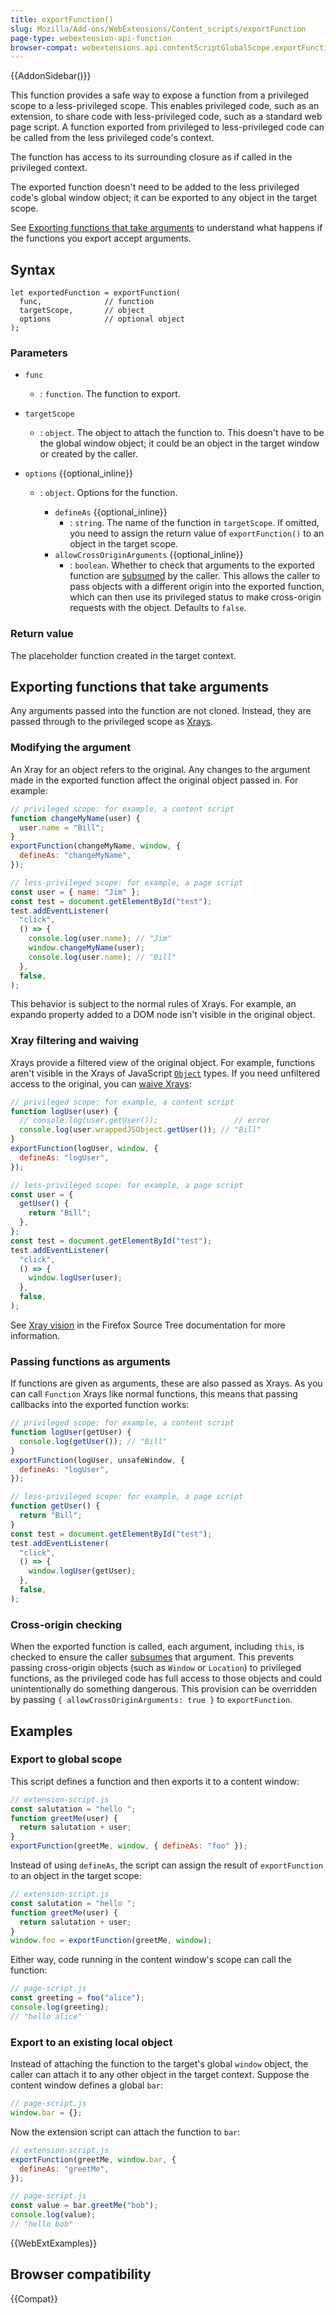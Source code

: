 ```yaml
---
title: exportFunction()
slug: Mozilla/Add-ons/WebExtensions/Content_scripts/exportFunction
page-type: webextension-api-function
browser-compat: webextensions.api.contentScriptGlobalScope.exportFunction
---
```


{{AddonSidebar()}}

This function provides a safe way to expose a function from a privileged scope to a less-privileged scope. This enables privileged code, such as an extension, to share code with less-privileged code, such as a standard web page script. A function exported from privileged to less-privileged code can be called from the less privileged code's context.

The function has access to its surrounding closure as if called in the privileged context.

The exported function doesn't need to be added to the less privileged code's global window object; it can be exported to any object in the target scope.

See [Exporting functions that take arguments](#exporting_functions_that_take_arguments) to understand what happens if the functions you export accept arguments.

## Syntax

```js-nolint
let exportedFunction = exportFunction(
  func,              // function
  targetScope,       // object
  options            // optional object
);
```

### Parameters

- `func`
  - : `function`. The function to export.
- `targetScope`
  - : `object`. The object to attach the function to. This doesn't have to be the global window object; it could be an object in the target window or created by the caller.
- `options` {{optional_inline}}

  - : `object`. Options for the function.

    - `defineAs` {{optional_inline}}
      - : `string`. The name of the function in `targetScope`. If omitted, you need to assign the return value of `exportFunction()` to an object in the target scope.
    - `allowCrossOriginArguments` {{optional_inline}}
      - : `boolean`. Whether to check that arguments to the exported function are [subsumed](https://firefox-source-docs.mozilla.org/dom/scriptSecurity/index.html#subsumes) by the caller. This allows the caller to pass objects with a different origin into the exported function, which can then use its privileged status to make cross-origin requests with the object. Defaults to `false`.

### Return value

The placeholder function created in the target context.

## Exporting functions that take arguments

Any arguments passed into the function are not cloned. Instead, they are passed through to the privileged scope as [Xrays](https://firefox-source-docs.mozilla.org/dom/scriptSecurity/xray_vision.html).

### Modifying the argument

An Xray for an object refers to the original. Any changes to the argument made in the exported function affect the original object passed in. For example:

```js
// privileged scope: for example, a content script
function changeMyName(user) {
  user.name = "Bill";
}
exportFunction(changeMyName, window, {
  defineAs: "changeMyName",
});
```

```js
// less-privileged scope: for example, a page script
const user = { name: "Jim" };
const test = document.getElementById("test");
test.addEventListener(
  "click",
  () => {
    console.log(user.name); // "Jim"
    window.changeMyName(user);
    console.log(user.name); // "Bill"
  },
  false,
);
```

This behavior is subject to the normal rules of Xrays. For example, an expando property added to a DOM node isn't visible in the original object.

### Xray filtering and waiving

Xrays provide a filtered view of the original object. For example, functions aren't visible in the Xrays of JavaScript [`Object`](/en-US/docs/Web/JavaScript/Reference/Global_Objects/Object) types. If you need unfiltered access to the original, you can [waive Xrays](https://firefox-source-docs.mozilla.org/dom/scriptSecurity/xray_vision.html#waiving-xray-vision):

```js
// privileged scope: for example, a content script
function logUser(user) {
  // console.log(user.getUser());                 // error
  console.log(user.wrappedJSObject.getUser()); // "Bill"
}
exportFunction(logUser, window, {
  defineAs: "logUser",
});
```

```js
// less-privileged scope: for example, a page script
const user = {
  getUser() {
    return "Bill";
  },
};
const test = document.getElementById("test");
test.addEventListener(
  "click",
  () => {
    window.logUser(user);
  },
  false,
);
```

See [Xray vision](https://firefox-source-docs.mozilla.org/dom/scriptSecurity/xray_vision.html) in the Firefox Source Tree documentation for more information.

### Passing functions as arguments

If functions are given as arguments, these are also passed as Xrays. As you can call `Function` Xrays like normal functions, this means that passing callbacks into the exported function works:

```js
// privileged scope: for example, a content script
function logUser(getUser) {
  console.log(getUser()); // "Bill"
}
exportFunction(logUser, unsafeWindow, {
  defineAs: "logUser",
});
```

```js
// less-privileged scope: for example, a page script
function getUser() {
  return "Bill";
}
const test = document.getElementById("test");
test.addEventListener(
  "click",
  () => {
    window.logUser(getUser);
  },
  false,
);
```

### Cross-origin checking

When the exported function is called, each argument, including `this`, is checked to ensure the caller [subsumes](https://firefox-source-docs.mozilla.org/dom/scriptSecurity/index.html#subsumes) that argument. This prevents passing cross-origin objects (such as `Window` or `Location`) to privileged functions, as the privileged code has full access to those objects and could unintentionally do something dangerous. This provision can be overridden by passing `{ allowCrossOriginArguments: true }` to `exportFunction`.

## Examples

### Export to global scope

This script defines a function and then exports it to a content window:

```js
// extension-script.js
const salutation = "hello ";
function greetMe(user) {
  return salutation + user;
}
exportFunction(greetMe, window, { defineAs: "foo" });
```

Instead of using `defineAs`, the script can assign the result of `exportFunction` to an object in the target scope:

```js
// extension-script.js
const salutation = "hello ";
function greetMe(user) {
  return salutation + user;
}
window.foo = exportFunction(greetMe, window);
```

Either way, code running in the content window's scope can call the function:

```js
// page-script.js
const greeting = foo("alice");
console.log(greeting);
// "hello alice"
```

### Export to an existing local object

Instead of attaching the function to the target's global `window` object, the caller can attach it to any other object in the target context. Suppose the content window defines a global `bar`:

```js
// page-script.js
window.bar = {};
```

Now the extension script can attach the function to `bar`:

```js
// extension-script.js
exportFunction(greetMe, window.bar, {
  defineAs: "greetMe",
});
```

```js
// page-script.js
const value = bar.greetMe("bob");
console.log(value);
// "hello bob"
```

{{WebExtExamples}}

## Browser compatibility

{{Compat}}
